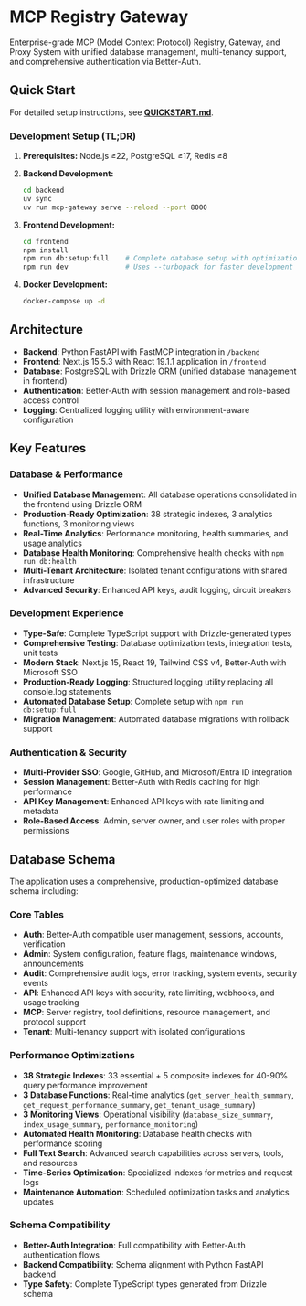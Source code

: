 # MCP Registry Gateway

Enterprise-grade MCP (Model Context Protocol) Registry, Gateway, and Proxy System with unified database management, multi-tenancy support, and comprehensive authentication via Better-Auth.

## Quick Start

For detailed setup instructions, see **[QUICKSTART.md](./QUICKSTART.md)**.

### Development Setup (TL;DR)

1. **Prerequisites:** Node.js ≥22, PostgreSQL ≥17, Redis ≥8

2. **Backend Development:**
   ```bash
   cd backend
   uv sync
   uv run mcp-gateway serve --reload --port 8000
   ```

3. **Frontend Development:**
   ```bash
   cd frontend
   npm install
   npm run db:setup:full    # Complete database setup with optimizations
   npm run dev              # Uses --turbopack for faster development
   ```

4. **Docker Development:**
   ```bash
   docker-compose up -d
   ```

## Architecture

- **Backend**: Python FastAPI with FastMCP integration in `/backend`
- **Frontend**: Next.js 15.5.3 with React 19.1.1 application in `/frontend`
- **Database**: PostgreSQL with Drizzle ORM (unified database management in frontend)
- **Authentication**: Better-Auth with session management and role-based access control
- **Logging**: Centralized logging utility with environment-aware configuration

## Key Features

### Database & Performance
- **Unified Database Management**: All database operations consolidated in the frontend using Drizzle ORM
- **Production-Ready Optimization**: 38 strategic indexes, 3 analytics functions, 3 monitoring views
- **Real-Time Analytics**: Performance monitoring, health summaries, and usage analytics
- **Database Health Monitoring**: Comprehensive health checks with `npm run db:health`
- **Multi-Tenant Architecture**: Isolated tenant configurations with shared infrastructure
- **Advanced Security**: Enhanced API keys, audit logging, circuit breakers

### Development Experience
- **Type-Safe**: Complete TypeScript support with Drizzle-generated types
- **Comprehensive Testing**: Database optimization tests, integration tests, unit tests
- **Modern Stack**: Next.js 15, React 19, Tailwind CSS v4, Better-Auth with Microsoft SSO
- **Production-Ready Logging**: Structured logging utility replacing all console.log statements
- **Automated Database Setup**: Complete setup with `npm run db:setup:full`
- **Migration Management**: Automated database migrations with rollback support

### Authentication & Security
- **Multi-Provider SSO**: Google, GitHub, and Microsoft/Entra ID integration
- **Session Management**: Better-Auth with Redis caching for high performance
- **API Key Management**: Enhanced API keys with rate limiting and metadata
- **Role-Based Access**: Admin, server owner, and user roles with proper permissions

## Database Schema

The application uses a comprehensive, production-optimized database schema including:

### Core Tables
- **Auth**: Better-Auth compatible user management, sessions, accounts, verification
- **Admin**: System configuration, feature flags, maintenance windows, announcements
- **Audit**: Comprehensive audit logs, error tracking, system events, security events
- **API**: Enhanced API keys with security, rate limiting, webhooks, and usage tracking
- **MCP**: Server registry, tool definitions, resource management, and protocol support
- **Tenant**: Multi-tenancy support with isolated configurations

### Performance Optimizations
- **38 Strategic Indexes**: 33 essential + 5 composite indexes for 40-90% query performance improvement
- **3 Database Functions**: Real-time analytics (`get_server_health_summary`, `get_request_performance_summary`, `get_tenant_usage_summary`)
- **3 Monitoring Views**: Operational visibility (`database_size_summary`, `index_usage_summary`, `performance_monitoring`)
- **Automated Health Monitoring**: Database health checks with performance scoring
- **Full Text Search**: Advanced search capabilities across servers, tools, and resources
- **Time-Series Optimization**: Specialized indexes for metrics and request logs
- **Maintenance Automation**: Scheduled optimization tasks and analytics updates

### Schema Compatibility
- **Better-Auth Integration**: Full compatibility with Better-Auth authentication flows
- **Backend Compatibility**: Schema alignment with Python FastAPI backend
- **Type Safety**: Complete TypeScript types generated from Drizzle schema
